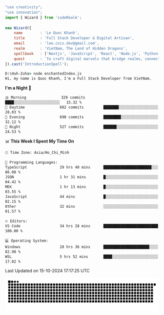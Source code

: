 <!--x axis divider-->

```js 
"use creativity";
"use innovation";
import { Wizard } from 'codeRealm';

new Wizard({
    name        : 'Le Quoc Khanh',
    title       : 'Full Stack Developer & Digital Artisan',
    email       : 'lee.cois.dev@gmail.com',
    realm       : 'VietNam, The Land of Hidden Dragons',
    spellbook   : ['Nextjs', 'JavaScript', 'React', 'Node.js', 'Python', 'Django', 'Cloud Services'],
    quest       : `To craft digital marvels that bridge realms, connect cultures, and bring imagination to life.`,
}).cast('IntroductionSpell');
```

```cmd
D:\Huh-Zuha> node enchantedIndex.js
Hi, my name is Quoc Khanh, I'm a Full Stack Developer from VietNam.
```
<!--START_SECTION:waka-->
**I'm a Night 🦉** 

```text
🌞 Morning                329 commits         ████░░░░░░░░░░░░░░░░░░░░░   15.32 % 
🌆 Daytime                602 commits         ███████░░░░░░░░░░░░░░░░░░   28.03 % 
🌃 Evening                690 commits         ████████░░░░░░░░░░░░░░░░░   32.12 % 
🌙 Night                  527 commits         ██████░░░░░░░░░░░░░░░░░░░   24.53 % 
```


📊 **This Week I Spent My Time On** 

```text
🕑︎ Time Zone: Asia/Ho_Chi_Minh

💬 Programming Languages: 
TypeScript               29 hrs 40 mins      ██████████████████████░░░   86.08 % 
JSON                     1 hr 31 mins        █░░░░░░░░░░░░░░░░░░░░░░░░   04.42 % 
MDX                      1 hr 13 mins        █░░░░░░░░░░░░░░░░░░░░░░░░   03.55 % 
JavaScript               44 mins             █░░░░░░░░░░░░░░░░░░░░░░░░   02.15 % 
Other                    32 mins             ░░░░░░░░░░░░░░░░░░░░░░░░░   01.57 % 

🔥 Editors: 
VS Code                  34 hrs 28 mins      █████████████████████████   100.00 % 

💻 Operating System: 
Windows                  28 hrs 36 mins      █████████████████████░░░░   82.98 % 
WSL                      5 hrs 52 mins       ████░░░░░░░░░░░░░░░░░░░░░   17.02 % 
```


 Last Updated on 15-10-2024 17:17:25 UTC
<!--END_SECTION:waka-->
<picture>
  <source media="(prefers-color-scheme: dark)" srcset="https://raw.githubusercontent.com/leecois/leecois/output/github-contribution-grid-snake-dark.svg">
  <source media="(prefers-color-scheme: light)" srcset="https://raw.githubusercontent.com/leecois/leecois/output/github-contribution-grid-snake.svg">
  <img alt="github contribution grid snake animation" src="https://raw.githubusercontent.com/leecois/leecois/output/github-contribution-grid-snake.svg">
</picture>
